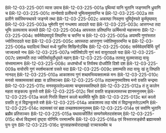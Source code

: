BR-12-03-225-001  	व्यास उवाच
BR-12-03-225-001a	पृथिव्यां यानि भूतानि जङ्गमानि ध्रुवाणि च
BR-12-03-225-001c	तान्येवाग्रे प्रलीयन्ते भूमित्वमुपयान्ति च
BR-12-03-225-002a	ततः प्रलीने सर्वस्मिन्स्थावरे जङ्गमे तथा
BR-12-03-225-002c	अकाष्ठा निस्तृणा भूमिर्दृश्यते कूर्मपृष्ठवत्
BR-12-03-225-003a	भूमेरपि गुणं गन्धमाप आददते यदा
BR-12-03-225-003c	आत्तगन्धा तदा भूमिः प्रलयत्वाय कल्पते
BR-12-03-225-004a	आपस्ततः प्रतिष्ठन्ति ऊर्मिमत्यो महास्वनाः
BR-12-03-225-004c	सर्वमेवेदमापूर्य तिष्ठन्ति च चरन्ति च
BR-12-03-225-005a	अपामपि गुणांस्तात ज्योतिराददते यदा
BR-12-03-225-005c	आपस्तदा आत्तगुणा ज्योतिष्युपरमन्ति च
BR-12-03-225-006a	यदादित्यं स्थितं मध्ये गूहन्ति शिखिनोऽर्चिषः
BR-12-03-225-006c	सर्वमेवेदमर्चिर्भिः पूर्णं जाज्वल्यते नभः
BR-12-03-225-007a	ज्योतिषोऽपि गुणं रूपं वायुराददते यदा
BR-12-03-225-007c	प्रशाम्यति तदा ज्योतिर्वायुर्दोधूयते महान्
BR-12-03-225-008a	ततस्तु मूलमासाद्य वायुः संभवमात्मनः
BR-12-03-225-008c	अधश्चोर्ध्वं च तिर्यक्च दोधवीति दिशो दश
BR-12-03-225-009a	वायोरपि गुणं स्पर्शमाकाशं ग्रसते यदा
BR-12-03-225-009c	प्रशाम्यति तदा वायुः खं तु तिष्ठति नानदत्
BR-12-03-225-010a	आकाशस्य गुणं शब्दमभिव्यक्तात्मकं मनः
BR-12-03-225-010c	मनसो व्यक्तमव्यक्तं ब्राह्मः स प्रतिसञ्चरः
BR-12-03-225-011a	तदात्मगुणमाविश्य मनो ग्रसति चन्द्रमाः
BR-12-03-225-011c	मनस्युपरतेऽध्यात्मा चन्द्रमस्यवतिष्ठते
BR-12-03-225-012a	तं तु कालेन महता सङ्कल्पः कुरुते वशे
BR-12-03-225-012c	चित्तं ग्रसति सङ्कल्पस्तच्च ज्ञानमनुत्तमम्
BR-12-03-225-013a	कालो गिरति विज्ञानं कालो बलमिति श्रुतिः
BR-12-03-225-013c	बलं कालो ग्रसति तु तं विद्वान्कुरुते वशे
BR-12-03-225-014a	आकाशस्य तदा घोषं तं विद्वान्कुरुतेऽऽत्मनि
BR-12-03-225-014c	तदव्यक्तं परं ब्रह्म तच्छाश्वतमनुत्तमम्
BR-12-03-225-014e	एवं सर्वाणि भूतानि ब्रह्मैव प्रतिसञ्चरः
BR-12-03-225-015a	यथावत्कीर्तितं सम्यगेवमेतदसंशयम्
BR-12-03-225-015c	बोध्यं विद्यामयं दृष्ट्वा योगिभिः परमात्मभिः
BR-12-03-225-016a	एवं विस्तारसङ्क्षेपौ ब्रह्माव्यक्ते पुनः पुनः
BR-12-03-225-016c	युगसाहस्रयोरादावह्नो रात्र्यास्तथैव च

